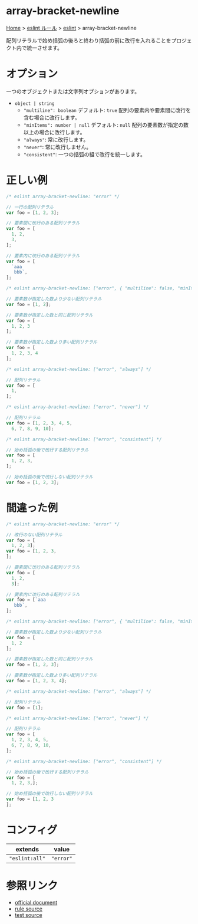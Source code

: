 # array-bracket-newline

[Home](../../index.md) >
[eslint ルール](../index.md) >
[eslint](../eslint.md) >
array-bracket-newline

配列リテラルで始め括弧の後ろと終わり括弧の前に改行を入れることをプロジェクト内で統一させます。

# オプション

一つのオブジェクトまたは文字列オプションがあります。

- `object | string`
  - `"multiline": boolean`
    デフォルト: `true`
    配列の要素内や要素間に改行を含む場合に改行します。
  - `"minItems": number | null`
    デフォルト: `null`
    配列の要素数が指定の数以上の場合に改行します。
  - `"always"`: 常に改行します。
  - `"never"`: 常に改行しません。
  - `"consistent"`: 一つの括弧の組で改行を統一します。

# 正しい例

```javascript
/* eslint array-bracket-newline: "error" */

// 一行の配列リテラル
var foo = [1, 2, 3];

// 要素間に改行のある配列リテラル
var foo = [
  1, 2,
  3,
];

// 要素内に改行のある配列リテラル
var foo = [
  `aaa
   bbb`,
];
```

```javascript
/* eslint array-bracket-newline: ["error", { "multiline": false, "minItems": 3 }] */

// 要素数が指定した数より少ない配列リテラル
var foo = [1, 2];

// 要素数が指定した数と同じ配列リテラル
var foo = [
  1, 2, 3
];

// 要素数が指定した数より多い配列リテラル
var foo = [
  1, 2, 3, 4
];
```

```javascript
/* eslint array-bracket-newline: ["error", "always"] */

// 配列リテラル
var foo = [
  1,
];
```

```javascript
/* eslint array-bracket-newline: ["error", "never"] */

// 配列リテラル
var foo = [1, 2, 3, 4, 5,
  6, 7, 8, 9, 10];
```

```javascript
/* eslint array-bracket-newline: ["error", "consistent"] */

// 始め括弧の後で改行する配列リテラル
var foo = [
  1, 2, 3,
];

// 始め括弧の後で改行しない配列リテラル
var foo = [1, 2, 3];
```

# 間違った例

```javascript
/* eslint array-bracket-newline: "error" */

// 改行のない配列リテラル
var foo = [
  1, 2, 3];
var foo = [1, 2, 3,
];

// 要素間に改行のある配列リテラル
var foo = [
  1, 2,
  3];

// 要素内に改行のある配列リテラル
var foo = [`aaa
   bbb`,
];
```

```javascript
/* eslint array-bracket-newline: ["error", { "multiline": false, "minItems": 3 }] */

// 要素数が指定した数より少ない配列リテラル
var foo = [
  1, 2
];

// 要素数が指定した数と同じ配列リテラル
var foo = [1, 2, 3];

// 要素数が指定した数より多い配列リテラル
var foo = [1, 2, 3, 4];
```

```javascript
/* eslint array-bracket-newline: ["error", "always"] */

// 配列リテラル
var foo = [1];
```

```javascript
/* eslint array-bracket-newline: ["error", "never"] */

// 配列リテラル
var foo = [
  1, 2, 3, 4, 5,
  6, 7, 8, 9, 10,
];
```

```javascript
/* eslint array-bracket-newline: ["error", "consistent"] */

// 始め括弧の後で改行する配列リテラル
var foo = [
  1, 2, 3,];

// 始め括弧の後で改行しない配列リテラル
var foo = [1, 2, 3
];
```

# コンフィグ

| extends        | value     |
| -------------- | --------- |
| `"eslint:all"` | `"error"` |

# 参照リンク

- [official document](https://eslint.org/docs/latest/rules/array-bracket-newline)
- [rule source](https://github.com/eslint/eslint/blob/main/lib/rules/array-bracket-newline.js)
- [test source](https://github.com/eslint/eslint/blob/main/tests/lib/rules/array-bracket-newline.js)
